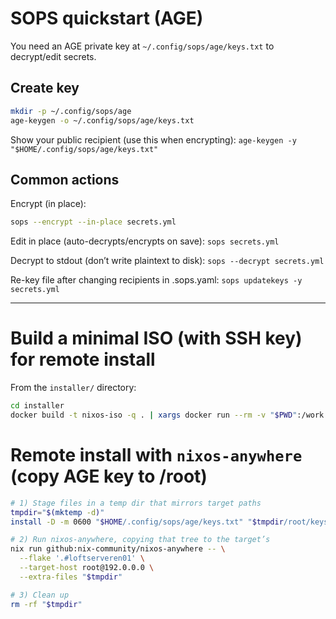 # SOPS quickstart (AGE)

You need an AGE private key at `~/.config/sops/age/keys.txt` to decrypt/edit secrets.

## Create key

```bash
mkdir -p ~/.config/sops/age
age-keygen -o ~/.config/sops/age/keys.txt
```

Show your public recipient (use this when encrypting): `age-keygen -y "$HOME/.config/sops/age/keys.txt"`

## Common actions
Encrypt (in place):

```bash
sops --encrypt --in-place secrets.yml
```

Edit in place (auto-decrypts/encrypts on save): `sops secrets.yml`

Decrypt to stdout (don’t write plaintext to disk): `sops --decrypt secrets.yml`

Re-key file after changing recipients in .sops.yaml: `sops updatekeys -y secrets.yml`

---

# Build a minimal ISO (with SSH key) for remote install

From the `installer/` directory:

```bash
cd installer
docker build -t nixos-iso -q . | xargs docker run --rm -v "$PWD":/work nixos-iso
```

# Remote install with `nixos-anywhere` (copy AGE key to /root)

```bash
# 1) Stage files in a temp dir that mirrors target paths
tmpdir="$(mktemp -d)"
install -D -m 0600 "$HOME/.config/sops/age/keys.txt" "$tmpdir/root/keys.txt"

# 2) Run nixos-anywhere, copying that tree to the target’s
nix run github:nix-community/nixos-anywhere -- \
  --flake '.#loftserveren01' \
  --target-host root@192.0.0.0 \
  --extra-files "$tmpdir"

# 3) Clean up
rm -rf "$tmpdir"
```

